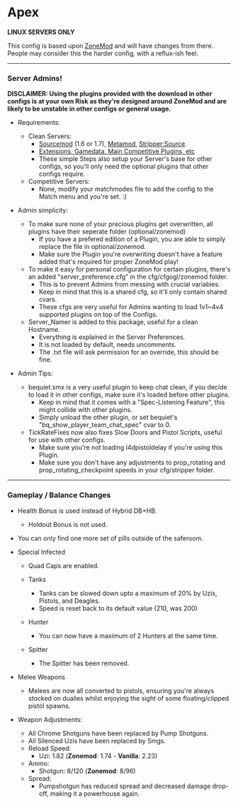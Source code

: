 # Apex #

**LINUX SERVERS ONLY**

This config is based upon [ZoneMod](https://github.com/SirPlease/ZoneMod) and will have changes from there.
People may consider this the harder config, with a reflux-ish feel.

- - - -
### Server Admins! ###

**DISCLAIMER: Using the plugins provided with the download in other configs is at your own Risk as they're designed around ZoneMod and are likely to be unstable in other configs or general usage.**

* Requirements:
  * Clean Servers:
	* [Sourcemod](https://www.sourcemod.net/downloads.php?branch=1.7-dev) (1.6 or 1.7), [Metamod](https://www.metamodsource.net/), [Stripper:Source](http://www.bailopan.net/stripper/#install).
	* [Extensions, Gamedata, Main Competitive Plugins, etc](http://sirftp.com/Left4Dead2/ZoneModRequirements.zip)
	* These simple Steps also setup your Server's base for other configs, so you'll only need the optional plugins that other configs require.
  * Competitive Servers:
	* None, modify your matchmodes file to add the config to the Match menu and you're set. :)

* Admin simplicity:
  * To make sure none of your precious plugins get overwritten, all plugins have their seperate folder (optional/zonemod)
    * If you have a prefered edition of a Plugin, you are able to simply replace the file in optional/zonemod.
	* Make sure the Plugin you're overwriting doesn't have a feature added that's required for proper ZoneMod play!
  * To make it easy for personal configuration for certain plugins, there's an added "server_preference.cfg" in the cfg/cfgogl/zonemod folder.
    * This is to prevent Admins from messing with crucial variables.
	* Keep in mind that this is a shared cfg, so it'll only contain shared cvars.
	* These cfgs are very useful for Admins wanting to load 1v1~4v4 supported plugins on top of the Configs.
  * Server_Namer is added to this package, useful for a clean Hostname.
	* Everything is explained in the Server Preferences.
	* It is not loaded by default, needs uncomments.
	* The .txt file will ask permission for an override, this should be fine.

* Admin Tips:
  * bequiet.smx is a very useful plugin to keep chat clean, if you decide to load it in other configs, make sure it's loaded before other plugins.
	* Keep in mind that it comes with a "Spec-Listening Feature", this might collide with other plugins.
	* Simply unload the other plugin, or set bequiet's "bq_show_player_team_chat_spec" cvar to 0.
  * TickRateFixes now also fixes Slow Doors and Pistol Scripts, useful for use with other configs.
	* Make sure you're not loading l4dpistoldelay if you're using this Plugin.
	* Make sure you don't have any adjustments to prop_rotating and prop_rotating_checkpoint speeds in your cfg/stripper folder.

- - - -
### Gameplay / Balance Changes ###
* Health Bonus is used instead of Hybrid DB+HB.
  * Holdout Bonus is not used.

* You can only find one more set of pills outside of the saferoom.

* Special Infected
  * Quad Caps are enabled.
  
  * Tanks
	* Tanks can be slowed down upto a maximum of 20% by Uzis, Pistols, and Deagles.
	* Speed is reset back to its default value (210, was 200)
  * Hunter
	* You can now have a maximum of 2 Hunters at the same time.
  * Spitter
	* The Spitter has been removed.

* Melee Weapons
  * Melees are now all converted to pistols, ensuring you're always stocked on dualies whilst enjoying the sight of some floating/clipped pistol spawns.

* Weapon Adjustments:
  * All Chrome Shotguns have been replaced by Pump Shotguns.
  * All Silenced Uzis have been replaced by Smgs.
  * Reload Speed:
	* Uzi: 1.82 (**Zonemod**: 1.74 - **Vanilla**: 2.23)
  * Ammo:
	* Shotgun: 8/120 (**Zonemod**: 8/96)
  * Spread:
	* Pumpshotgun has reduced spread and decreased damage drop-off, making it a powerhouse again.